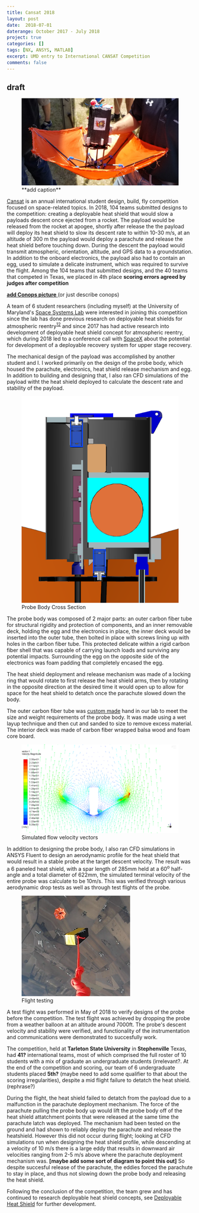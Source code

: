 ```yaml
---
title: Cansat 2018
layout: post
date:  2018-07-01
daterange: October 2017 - July 2018
project: true
categories: []
tags: [NX, ANSYS, MATLAB]
excerpt: UMD entry to International CANSAT Competition
comments: false
---
```

## draft

<figure>
    <a href="\portfolio\Cansat\prelaunch.jpg"><img src="\portfolio\Cansat\prelaunch.jpg"></a>
    <figcaption>**add caption**</figcaption>
</figure>

[Cansat](http://www.cansatcompetition.com/) is an annual international student design, build, fly competition focused on space-related topics.  In 2018, 104 teams submitted designs to the competition: creating a deployable heat shield that would slow a payloads descent once ejected from a rocket.  The payload would be released from the rocket at apogee, shortly after release the the payload will deploy its heat shield  to slow its descent rate to within 10-30 m/s, at an altitude of 300 m the payload would deploy a parachute and release the heat shield before touching down.  During the descent the payload would transmit atmospheric, orientation, altitude, and GPS data to a groundstation.  In addition to the onboard electronics, the payload also had to contain an egg, used to simulate a delicate instrument, which was required to survive the flight. Among the 104 teams that submitted designs, and the 40 teams that competed in Texas, we placed in 4th place **scoring errors agreed by judges after competition**

[**add Conops picture** ](\portfolio\Cansat\prelaunch.jpg) (or just describe conops)

A team of 6 student researchers (including myself) at the University of Maryland's [Space Systems Lab](http://spacecraft.ssl.umd.edu) were interested in joining this competition since the lab has done previous research on deployable heat shields for atmospheric reentry<sup>[1](https://spacecraft.ssl.umd.edu/publications/pub_index.html#1998)[2](https://spacecraft.ssl.umd.edu/publications/pub_index.html#1990)</sup> and since 2017 has had active research into development of deployable heat shield concept for atmospheric reentry, which during 2018 led to a conference call with [SpaceX](https://twitter.com/QuinnKupec/status/985736260827471872?s=19) about the potential for development of a deployable recovery system for upper stage recovery.

The mechanical design of the payload was accomplished by another student and I.  I worked primarily on the design of the probe body, which housed the parachute, electronics, heat shield release mechanism and egg.  In addition to building and designing that, I also ran CFD simulations of the payload witht the heat shield deployed to calculate the descent rate and stability of the payload.

<figure>
    <a href="\portfolio\Cansat\Probe_Body_Cad.png"><img src="\portfolio\Cansat\Probe_Body_Cad.png"></a>
    <figcaption>Probe Body Cross Section</figcaption>
</figure>

The probe body was composed of 2 major parts: an outer carbon fiber tube for structural rigidity and protection of components, and an inner removable deck, holding the egg and the electronics in place, the inner deck would be inserted into the outer tube, then bolted in place with screws lining up with holes in the carbon fiber tube.  This protected delicate within a rigid carbon fiber shell that was capable of carrying launch loads and surviving any potential impacts.  Surrounding the egg on the opposite side of the electronics was foam padding that completely encased the egg.

The heat shield deployment and release mechanism was made of a locking ring that would rotate to first release the heat shield arms, then by rotating in the opposite direction at the desired time it would open up to allow for space for the heat shield to detatch once the parachute slowed down the body.

The outer carbon fiber tube was [custom made](\portfolio\Cansat\CF_tubes.jpg) hand in our lab to meet the size and weight requirements of the probe body.  It was made using a wet layup technique and then cut and sanded to size to remove excess material. The interior deck was made of carbon fiber wrapped balsa wood and foam core board.

<figure>
    <a href="\portfolio\Cansat\vector-1.png"><img src="\portfolio\Cansat\vector-1.png"></a>
    <figcaption>Simulated flow velocity vectors</figcaption>
</figure>

In addition to designing the probe body, I also ran CFD simulations in ANSYS Fluent to design an aerodynamic profile for the heat shield that would result in a stable probe at the target descent velocity.  The result was a 6 paneled heat shield, with a spar length of 285mm held at a 60<sup>o</sup> half-angle and a total diameter of 622mm, the simulated terminal velocity of the entire probe was calculate to be 10m/s.  This was verified through various aerodynamic drop tests as well as through test flights of the probe.

<figure>
    <a href="\portfolio\Cansat\Test_02.png"><img src="\portfolio\Cansat\Test_02.png"></a>
    <figcaption>Flight testing</figcaption>
</figure>


 A test flight was performed in May of 2018 to verify designs of the probe before the competition.  The test flight was achieved by dropping the probe from a weather balloon at an altitude around 7000ft.  The probe's descent velocity and stability were verified, and functionality of the instrumentation and communications were demonstrated to succesfully work.  <!-- An error in the electronics code led to the parachute not being deployed when the heat shield was released, resulting in the probe impacting the ground at velocities >30 m/s, fortunately for the test flight, the egg was replaced with an alternate electronics stack to test the validity of our electronics.  The carbon fiber tube protecting the electronics worked and only the small whip antenna portruding from the tube was damaged upon impact.-->

The competition, held at **Tarleton State University** in **Stephenville** Texas, had **41?** international teams, most of which comprised the full roster of 10 students with a mix of graduate an undergraduate students (irrelevant?.  At the end of the competition and scoring, our team of 6 undergraduate students placed **5th?** (maybe need to add some qualifier to that about the scoring irregularities), despite a mid flight failure to detatch the heat shield. (rephrase?)   

During the flight, the heat shield failed to detatch from the payload due to a malfunction in the parachute deployment mechanism.  The force of the parachute pulling the probe body up would lift the probe body off of the heat shield attatchment points that were released at the same time the parachute latch was deployed.  The mechanism had been tested on the ground and had shown to reliably deploy the parachute and release the heatshield.  However this did not occur during flight; looking at CFD simulations run when designing the heat shield profile, while descending at a velocity of 10 m/s there is a large eddy that results in downward air velocities ranging from 2-5 m/s above where the parachute deployment mechanism was. **[maybe add some sort of diagram to point this out]** So despite succesful release of the parachute, the eddies forced the parachute to stay in place, and thus not slowing down the probe body and releasing the heat shield.  

Following the conclusion of the competition, the team grew and has continued to research deployable heat shield concepts, see [Deployable Heat Shield](/deployabe-heat-shield/) for further development.